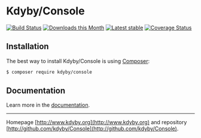 Kdyby/Console
======

[![Build Status](https://travis-ci.org/Kdyby/Console.svg?branch=master)](https://travis-ci.org/Kdyby/Console)
[![Downloads this Month](https://img.shields.io/packagist/dm/kdyby/console.svg)](https://packagist.org/packages/kdyby/console)
[![Latest stable](https://img.shields.io/packagist/v/kdyby/console.svg)](https://packagist.org/packages/kdyby/console)
[![Coverage Status](https://coveralls.io/repos/github/Kdyby/Console/badge.svg?branch=master)](https://coveralls.io/github/Kdyby/Console?branch=master)

Installation
------------

The best way to install Kdyby/Console is using  [Composer](http://getcomposer.org/):

```sh
$ composer require kdyby/console
```

Documentation
------------

Learn more in the [documentation](https://github.com/Kdyby/Console/blob/master/docs/en/index.md).

-----

Homepage [http://www.kdyby.org](http://www.kdyby.org) and repository [http://github.com/kdyby/Console](http://github.com/kdyby/Console).
